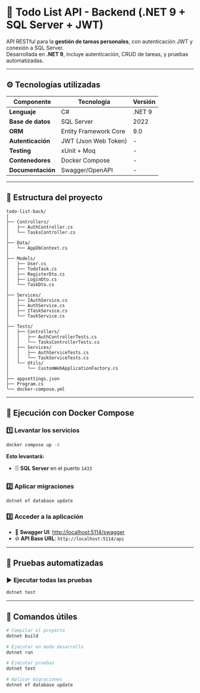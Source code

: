 # 🧾 Todo List API - Backend (.NET 9 + SQL Server + JWT)

API RESTful para la **gestión de tareas personales**, con autenticación JWT y conexión a SQL Server.  
Desarrollada en **.NET 9**, incluye autenticación, CRUD de tareas, y pruebas automatizadas.

---

## ⚙️ Tecnologías utilizadas

| Componente | Tecnología | Versión |
|-------------|-------------|---------|
| **Lenguaje** | C# | .NET 9 |
| **Base de datos** | SQL Server | 2022 |
| **ORM** | Entity Framework Core | 9.0 |
| **Autenticación** | JWT (Json Web Token) | - |
| **Testing** | xUnit + Moq | - |
| **Contenedores** | Docker Compose | - |
| **Documentación** | Swagger/OpenAPI | - |

---

## 🧱 Estructura del proyecto

```
todo-list-back/
│
├── Controllers/             
│   ├── AuthController.cs    
│   └── TasksController.cs   
│
├── Data/                     
│   └── AppDbContext.cs     
│
├── Models/                  
│   ├── User.cs             
│   ├── TodoTask.cs          
│   ├── RegisterDto.cs       
│   ├── LoginDto.cs          
│   └── TaskDto.cs           
│
├── Services/                 
│   ├── IAuthService.cs      
│   ├── AuthService.cs       
│   ├── ITaskService.cs      
│   └── TaskService.cs       
│
├── Tests/                    
│   ├── Controllers/
│   │   ├── AuthControllerTests.cs
│   │   └── TasksControllerTests.cs
│   ├── Services/
│   │   ├── AuthServiceTests.cs
│   │   └── TaskServiceTests.cs
│   └── Utils/
│       └── CustomWebApplicationFactory.cs
│
├── appsettings.json          
├── Program.cs                         
└── docker-compose.yml        
```

---

## 🐳 Ejecución con Docker Compose

### 1️⃣ Levantar los servicios

```bash
docker compose up -d
```

**Esto levantará:**
- 🗄️ **SQL Server** en el puerto `1433`

### 2️⃣ Aplicar migraciones

```bash
dotnet ef database update
```

### 3️⃣ Acceder a la aplicación

- 📖 **Swagger UI**: [http://localhost:5114/swagger](http://localhost:5114/swagger)
- 🌐 **API Base URL**: `http://localhost:5114/api`
---

## 🧪 Pruebas automatizadas

### ▶️ Ejecutar todas las pruebas

```bash
dotnet test
```
---

## 🧰 Comandos útiles

```bash
# Compilar el proyecto
dotnet build

# Ejecutar en modo desarrollo
dotnet run

# Ejecutar pruebas
dotnet test

# Aplicar migraciones
dotnet ef database update
```